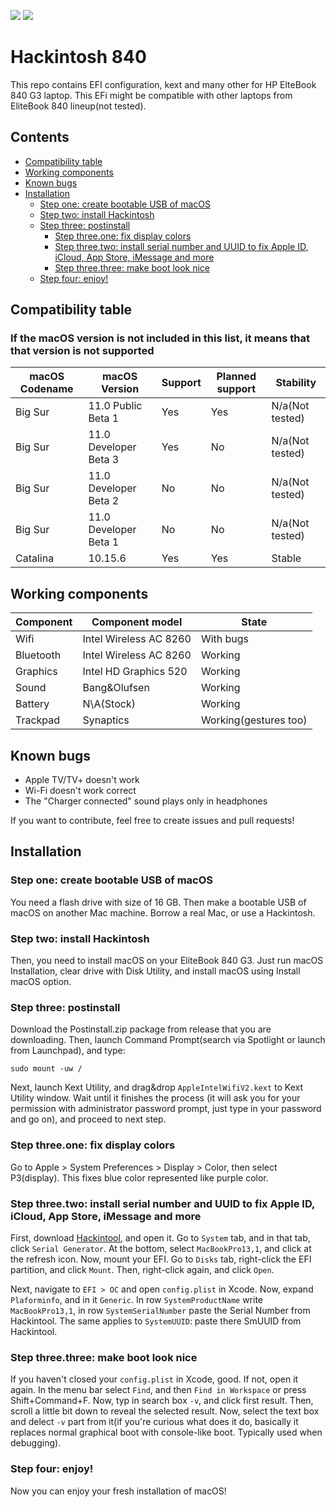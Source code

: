 ![](https://img.shields.io/badge/complete-yes-green)
![](https://img.shields.io/badge/Latest%20supported-Big%20Sur%20Public%20Beta%201-orange)

# Hackintosh 840
This repo contains EFI configuration, kext and many other for HP ElteBook 840 G3 laptop. This EFi might be compatible with other laptops from EliteBook 840 lineup(not tested).

## Contents

  - [Compatibility table](#compatibility-table)
  - [Working components](#working-components)
  - [Known bugs](#known-bugs)
  - [Installation](#installation)
     - [Step one: create bootable USB of macOS](#step-one-create-bootable-usb-of-macos)
     - [Step two: install Hackintosh](#step-two-install-hackintosh)
     - [Step three: postinstall](#step-three-postinstall)
        - [Step three.one: fix display colors](#step-threeone-fix-display-colors)
        - [Step three.two: install serial number and UUID to fix Apple ID, iCloud, App Store, iMessage and more](#step-threetwo-install-serial-number-and-uuid-to-fix-apple-id-icloud-app-store-imessage-and-more)
        - [Step three.three: make boot look nice](#step-threethree-make-boot-look-nice)
     - [Step four: enjoy!](#step-four-enjoy)
     
## Compatibility table
### If the macOS version is not included in this list, it means that that version is not supported

| macOS Codename | macOS Version | Support | Planned support | Stability |
| --- | --- | --- | --- | --- |
| Big Sur | 11.0 Public Beta 1 | Yes | Yes | N/a(Not tested) |
| Big Sur | 11.0 Developer Beta 3 | Yes | No | N/a(Not tested) |
| Big Sur | 11.0 Developer Beta 2 | No | No | N/a(Not tested) |
| Big Sur | 11.0 Developer Beta 1 | No | No | N/a(Not tested) |
| Catalina | 10.15.6 | Yes | Yes | Stable |


## Working components

| Component | Component model | State |
| --- | --- | --- |
| Wifi | Intel Wireless AC 8260 | With bugs |
| Bluetooth | Intel Wireless AC 8260 | Working |
| Graphics | Intel HD Graphics 520 | Working |
| Sound | Bang&Olufsen | Working|
| Battery | N\A(Stock) | Working |
| Trackpad | Synaptics | Working(gestures too) |

## Known bugs

 - Apple TV/TV+ doesn't work
 - Wi-Fi doesn't work correct
 - The "Charger connected" sound plays only in headphones
 
 If you want to contribute, feel free to create issues and pull requests!
 
 ## Installation
 ### Step one: create bootable USB of macOS
 
 You need a flash drive with size of 16 GB. Then make a bootable USB of macOS on another Mac machine. Borrow a real Mac, or use a Hackintosh.
 
 ### Step two: install Hackintosh
 
 Then, you need to install macOS on your EliteBook 840 G3. Just run macOS Installation, clear drive with Disk Utility, and install macOS using Install macOS option.
 
 
### Step three: postinstall

Download the Postinstall.zip package from release that you are downloading. Then, launch Command Prompt(search via Spotlight or launch from Launchpad), and type:
```
sudo mount -uw /
```
Next, launch Kext Utility, and drag&drop `AppleIntelWifiV2.kext` to Kext Utility window. Wait until it finishes the process (it will ask you for your permission with administrator password prompt, just type in your password and go on), and proceed to next step.

### Step three.one: fix display colors

Go to Apple > System Preferences > Display > Color, then select P3(display). This fixes blue color represented like purple color.

### Step three.two: install serial number and UUID to fix Apple ID, iCloud, App Store, iMessage and more

First, download [Hackintool](https://github.com/headkaze/Hackintool/releases), and open it. Go to `System` tab, and in that tab, click `Serial Generator`. At the bottom, select `MacBookPro13,1`, and click at the refresh icon. Now, mount your EFI. Go to `Disks` tab, right-click the EFI partition, and click `Mount`. Then, right-click again, and click `Open`.

Next, navigate to `EFI > OC` and open  `config.plist` in Xcode. Now, expand `Plaforminfo`, and in it `Generic`. In row `SystemProductName` write `MacBookPro13,1`, in row `SystemSerialNumber` paste the Serial Number from Hackintool. The same applies to `SystemUUID`: paste there SmUUID from Hackintool.

### Step three.three: make boot look nice

If you haven't closed your `config.plist` in Xcode, good. If not, open it again. In the menu bar select `Find`, and then `Find in Workspace` or press Shift+Command+F. Now, typ in search box `-v`, and click first result. Then, scroll a little bit down to reveal the selected result. Now, select the text box and delect `-v` part from it(if you're curious what does it do, basically it replaces normal graphical boot with console-like boot. Typically used when debugging).

### Step four: enjoy!

Now you can enjoy your fresh installation of macOS!
